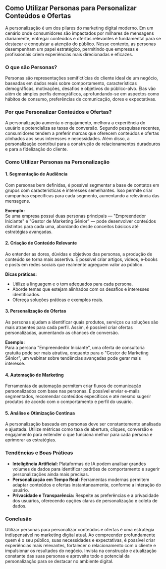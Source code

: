 
## Como Utilizar Personas para Personalizar Conteúdos e Ofertas

A personalização é um dos pilares do marketing digital moderno. Em um cenário onde consumidores são impactados por milhares de mensagens diariamente, entregar conteúdos e ofertas relevantes é fundamental para se destacar e conquistar a atenção do público. Nesse contexto, as personas desempenham um papel estratégico, permitindo que empresas e profissionais criem experiências mais direcionadas e eficazes.

### O que são Personas?

Personas são representações semifictícias do cliente ideal de um negócio, baseadas em dados reais sobre comportamento, características demográficas, motivações, desafios e objetivos do público-alvo. Elas vão além de simples perfis demográficos, aprofundando-se em aspectos como hábitos de consumo, preferências de comunicação, dores e expectativas.

### Por que Personalizar Conteúdos e Ofertas?

A personalização aumenta o engajamento, melhora a experiência do usuário e potencializa as taxas de conversão. Segundo pesquisas recentes, consumidores tendem a preferir marcas que oferecem conteúdos e ofertas alinhados aos seus interesses e necessidades. Além disso, a personalização contribui para a construção de relacionamentos duradouros e para a fidelização do cliente.

### Como Utilizar Personas na Personalização

#### 1. **Segmentação de Audiência**

Com personas bem definidas, é possível segmentar a base de contatos em grupos com características e interesses semelhantes. Isso permite criar campanhas específicas para cada segmento, aumentando a relevância das mensagens.

**Exemplo:**  
Se uma empresa possui duas personas principais — "Empreendedor Iniciante" e "Gestor de Marketing Sênior" — pode desenvolver conteúdos distintos para cada uma, abordando desde conceitos básicos até estratégias avançadas.

#### 2. **Criação de Conteúdo Relevante**

Ao entender as dores, dúvidas e objetivos das personas, a produção de conteúdo se torna mais assertiva. É possível criar artigos, vídeos, e-books e posts em redes sociais que realmente agreguem valor ao público.

**Dicas práticas:**
- Utilize a linguagem e o tom adequados para cada persona.
- Aborde temas que estejam alinhados com os desafios e interesses identificados.
- Ofereça soluções práticas e exemplos reais.

#### 3. **Personalização de Ofertas**

As personas ajudam a identificar quais produtos, serviços ou soluções são mais atraentes para cada perfil. Assim, é possível criar ofertas personalizadas, aumentando as chances de conversão.

**Exemplo:**  
Para a persona "Empreendedor Iniciante", uma oferta de consultoria gratuita pode ser mais atrativa, enquanto para o "Gestor de Marketing Sênior", um webinar sobre tendências avançadas pode gerar mais interesse.

#### 4. **Automação de Marketing**

Ferramentas de automação permitem criar fluxos de comunicação personalizados com base nas personas. É possível enviar e-mails segmentados, recomendar conteúdos específicos e até mesmo sugerir produtos de acordo com o comportamento e perfil do usuário.

#### 5. **Análise e Otimização Contínua**

A personalização baseada em personas deve ser constantemente analisada e ajustada. Utilize métricas como taxa de abertura, cliques, conversão e engajamento para entender o que funciona melhor para cada persona e aprimorar as estratégias.

### Tendências e Boas Práticas

- **Inteligência Artificial:** Plataformas de IA podem analisar grandes volumes de dados para identificar padrões de comportamento e sugerir personalizações ainda mais precisas.
- **Personalização em Tempo Real:** Ferramentas modernas permitem adaptar conteúdos e ofertas instantaneamente, conforme a interação do usuário.
- **Privacidade e Transparência:** Respeite as preferências e a privacidade dos usuários, oferecendo opções claras de personalização e coleta de dados.

### Conclusão

Utilizar personas para personalizar conteúdos e ofertas é uma estratégia indispensável no marketing digital atual. Ao compreender profundamente quem é o seu público, suas necessidades e expectativas, é possível criar experiências mais relevantes, fortalecer o relacionamento com o cliente e impulsionar os resultados do negócio. Invista na construção e atualização constante das suas personas e aproveite todo o potencial da personalização para se destacar no ambiente digital.
```
